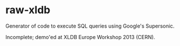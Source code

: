 raw-xldb
========

Generator of code to execute SQL queries using Google's Supersonic.

Incomplete; demo'ed at XLDB Europe Workshop 2013 (CERN).
